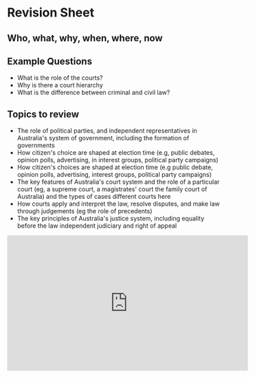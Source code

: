# Revision Sheet
## Who, what, why, when, where, now


## Example Questions
- What is the role of the courts?
- Why is there a court hierarchy
- What is the difference between criminal and civil law?

## Topics to review

- The role of political parties, and independent representatives in Australia's system of government, including the formation of governments
- How citizen's choice are shaped at election time (e.g, public debates, opinion polls, advertising, in interest groups, political party campaigns)
- How citizen's choices are shaped at election time (e.g public debate, opinion polls, advertising, interest groups, political party campaigns)
- The key features of Australia's court system and the role of a particular court (eg, a supreme court, a magistrates' court the family court of Australia) and the types of cases different courts here
- How courts apply and interpret the law, resolve disputes, and make law through judgements (eg the role of precedents)
- The key principles of Australia's justice system, including equality before the law independent judiciary and right of appeal


<iframe width="560" height="315" src="https://www.youtube.com/embed/dQw4w9WgXcQ" title="YouTube video player" frameborder="0" allow="accelerometer; autoplay; clipboard-write; encrypted-media; gyroscope; picture-in-picture" allowfullscreen></iframe>
